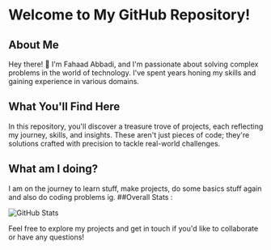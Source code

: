 # Welcome to My GitHub Repository!


## About Me

Hey there! 👋 I'm Fahaad Abbadi, and I'm passionate about solving complex problems in the world of technology. I've spent years honing my skills and gaining experience in various domains.

## What You'll Find Here

In this repository, you'll discover a treasure trove of projects, each reflecting my journey, skills, and insights. These aren't just pieces of code; they're solutions crafted with precision to tackle real-world challenges.


## What am I doing?
I am on the journey to learn stuff, make projects, do some basics stuff again and also do coding problems ig. 
##Overall Stats :


![GitHub Stats](https://github-readme-stats.vercel.app/api?username=fahaad-abbadi&show_icons=true&count_private=true&hide=contribs)

Feel free to explore my projects and get in touch if you'd like to collaborate or have any questions!
